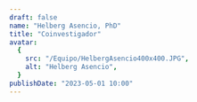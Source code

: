 ```yaml
---
draft: false
name: "Helberg Asencio, PhD"
title: "Coinvestigador"
avatar:
  {
    src: "/Equipo/HelbergAsencio400x400.JPG",
    alt: "Helberg Asencio",
  }
publishDate: "2023-05-01 10:00"
---
```

